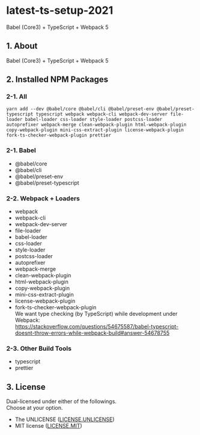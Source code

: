 # latest-ts-setup-2021

Babel (Core3) + TypeScript + Webpack 5

## 1. About

Babel (Core3) + TypeScript + Webpack 5

## 2. Installed NPM Packages

### 2-1. All

```
yarn add --dev @babel/core @babel/cli @babel/preset-env @babel/preset-typescript typescript webpack webpack-cli webpack-dev-server file-loader babel-loader css-loader style-loader postcss-loader autoprefixer webpack-merge clean-webpack-plugin html-webpack-plugin copy-webpack-plugin mini-css-extract-plugin license-webpack-plugin fork-ts-checker-webpack-plugin prettier
```

### 2-1. Babel

- @babel/core
- @babel/cli
- @babel/preset-env
- @babel/preset-typescript

### 2-2. Webpack + Loaders

- webpack
- webpack-cli
- webpack-dev-server
- file-loader
- babel-loader
- css-loader
- style-loader
- postcss-loader
- autoprefixer
- webpack-merge
- clean-webpack-plugin
- html-webpack-plugin
- copy-webpack-plugin
- mini-css-extract-plugin
- license-webpack-plugin
- fork-ts-checker-webpack-plugin  
  We want type checking (by TypeScript) while development under Webpack:  
  https://stackoverflow.com/questions/54675587/babel-typescript-doesnt-throw-errors-while-webpack-build#answer-54678755

### 2-3. Other Build Tools

- typescript
- prettier

## 3. License

Dual-licensed under either of the followings.  
Choose at your option.

- The UNLICENSE ([LICENSE.UNLICENSE](LICENSE.UNLICENSE))
- MIT license ([LICENSE.MIT](LICENSE.MIT))
